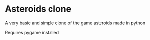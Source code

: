 # Asteroids clone

A very basic and simple clone of the game asteroids made in python

Requires pygame installed

